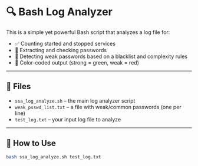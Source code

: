 # 🔍 Bash Log Analyzer

This is a simple yet powerful Bash script that analyzes a log file for:

- ✅ Counting started and stopped services
- 🔐 Extracting and checking passwords
- 🚫 Detecting weak passwords based on a blacklist and complexity rules
- 🎨 Color-coded output (strong = green, weak = red)

---

## 📁 Files

- `ssa_log_analyze.sh` – the main log analyzer script  
- `weak_psswd_list.txt` – a file with weak/common passwords (one per line)  
- `test_log.txt` – your input log file to analyze

---

## 🚀 How to Use

```bash
bash ssa_log_analyze.sh test_log.txt
